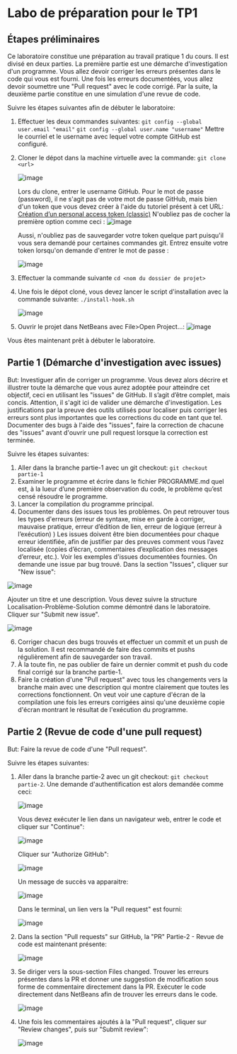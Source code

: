 # Labo de préparation pour le TP1

## Étapes préliminaires
Ce laboratoire constitue une préparation au travail pratique 1 du cours. Il est divisé en deux parties. La première partie est une démarche d'investigation d'un programme. Vous allez devoir corriger les erreurs présentes dans le code qui vous est fourni. Une fois les erreurs documentées, vous allez devoir soumettre une "Pull request" avec le code corrigé. Par la suite, la deuxième partie constitue en une simulation d'une revue de code.

Suivre les étapes suivantes afin de débuter le laboratoire:

1. Effectuer les deux commandes suivantes: `git config --global user.email "email"`
`git config --global user.name "username"`
Mettre le courriel et le username avec lequel votre compte GitHub est configuré.

2. Cloner le dépot dans la machine virtuelle avec la commande: `git clone <url>`

   ![image](https://github.com/GIF-1003/Labo-Preparation-TP1/assets/57879032/0305be21-562f-4bed-a707-149ac72c4aab)

   Lors du clone, entrer le username GitHub. Pour le mot de passe (password), il ne s'agit pas de votre mot de passe GitHub, mais bien d'un token que vous devez créer à l'aide du tutoriel     présent à cet URL: [Création d’un personal access token (classic)](https://docs.github.com/fr/authentication/keeping-your-account-and-data-secure/managing-your-personal-access-tokens#cr%C3%A9ation-dun-personal-access-token-classic )
   N'oubliez pas de cocher la première option comme ceci :
   ![image](https://github.com/GIF-1003/Labo-Preparation-TP1/assets/57879032/ba752e45-bd89-4817-81b1-285813c009a1)

   Aussi, n'oubliez pas de sauvegarder votre token quelque part puisqu'il vous sera demandé pour certaines commandes git. Entrez ensuite votre token lorsqu'on demande d'entrer le mot de passe :

   ![image](https://github.com/GIF-1003/Labo-Preparation-TP1/assets/57879032/d025daa4-45eb-428c-bd78-37a0002714e8)

3. Effectuer la commande suivante `cd <nom du dossier de projet>`
4. Une fois le dépot cloné, vous devez lancer le script d'installation avec la commande suivante:
   `./install-hook.sh`

   ![image](https://github.com/GIF-1003/Labo-Preparation-TP1/assets/57879032/21f98a64-484c-42ef-919b-20948113a0b4)

5. Ouvrir le projet dans NetBeans avec File>Open Project...:
![image](https://github.com/GIF-1003/Labo-Preparation-TP1/assets/57879032/d278f6af-3c30-4175-8d64-7d01193126bb)

Vous êtes maintenant prêt à débuter le laboratoire.


## Partie 1 (Démarche d'investigation avec issues)
But: Investiguer afin de corriger un programme. Vous devez alors décrire et illustrer toute la démarche que vous aurez adoptée pour atteindre cet objectif, ceci en utilisant les "issues" de GitHub. Il s’agit d’être complet, mais concis. Attention, il s'agit ici de valider une démarche d'investigation. Les justifications par la preuve des outils utilisés pour localiser puis corriger les erreurs sont plus importantes que les corrections du code en tant que tel. Documenter des bugs à l'aide des "issues", faire la correction de chacune des "issues" avant d'ouvrir une pull request lorsque la correction est terminée.

Suivre les étapes suivantes:
1. Aller dans la branche partie-1 avec un git checkout: `git checkout partie-1`
2. Examiner le programme et écrire dans le fichier PROGRAMME.md quel est, à la lueur d’une première observation du code, le problème qu’est censé résoudre le programme.
3. Lancer la compilation du programme principal.
4. Documenter dans des issues tous les problèmes. On peut retrouver tous les types d'erreurs (erreur de syntaxe, mise en garde à corriger, mauvaise pratique, erreur d’édition de lien, erreur de logique (erreur à l’exécution) )
Les issues doivent être bien documentées pour chaque erreur identifiée, afin de justifier par des preuves comment vous l’avez localisée (copies d’écran, commentaires d’explication des messages d’erreur, etc.). Voir les exemples d'issues documentées fournies. On demande une issue par bug trouvé.
Dans la section "Issues", cliquer sur "New issue":

![image](https://github.com/GIF-1003/Labo-Preparation-TP1/assets/57879032/9760dbcd-33e2-4229-9b88-f19938c65af2)

Ajouter un titre et une description. Vous devez suivre la structure Localisation-Problème-Solution comme démontré dans le laboratoire. Cliquer sur "Submit new issue".

![image](https://github.com/GIF-1003/Labo-Preparation-TP1/assets/57879032/6a58fa6a-8d88-42af-aaf8-ab26d0025040)


6. Corriger chacun des bugs trouvés et effectuer un commit et un push de la solution. Il est recommandé de faire des commits et pushs régulièrement afin de sauvegarder son travail.
7. À la toute fin, ne pas oublier de faire un dernier commit et push du code final corrigé sur la branche partie-1.
8. Faire la création d'une "Pull request" avec tous les changements vers la branche main avec une description qui montre clairement que toutes les corrections fonctionnent. On veut voir une capture d'écran de la compilation une fois les erreurs corrigées ainsi qu'une deuxième copie d'écran montrant le résultat de l'exécution du programme.

## Partie 2 (Revue de code d'une pull request)
But: Faire la revue de code d'une "Pull request". 

Suivre les étapes suivantes:

1. Aller dans la branche partie-2 avec un git checkout: `git checkout partie-2`. Une demande d'authentification est alors demandée comme ceci:
   
   ![image](https://github.com/GIF-1003/Labo-Preparation-TP1/assets/57879032/24cb902a-2437-41c2-97e7-032915f42d65)
   
   Vous devez exécuter le lien dans un navigateur web, entrer le code et cliquer sur "Continue":
   
   ![image](https://github.com/GIF-1003/Labo-Preparation-TP1/assets/57879032/8907f3f7-a903-4541-a548-fd1b3c91c958)
   
   Cliquer sur "Authorize GitHub":
   
   ![image](https://github.com/GIF-1003/Labo-Preparation-TP1/assets/57879032/f9a1c1d4-9eac-47e8-9649-a67c199eeedb)
   
   Un message de succès va apparaitre:
   
   ![image](https://github.com/GIF-1003/Labo-Preparation-TP1/assets/57879032/14c2b0e9-10d9-43f8-820d-424f6a0d403a)

   Dans le terminal, un lien vers la "Pull request" est fourni:

   ![image](https://github.com/GIF-1003/Labo-Preparation-TP1/assets/57879032/8ae9f951-29c9-4cb1-b1e7-577f11eb276c)

2. Dans la section "Pull requests" sur GitHub, la "PR" Partie-2 - Revue de code est maintenant présente:
   
   ![image](https://github.com/GIF-1003/Labo-Preparation-TP1/assets/57879032/92ae29ad-295c-4afc-b7a3-7b99c392c082)

3. Se diriger vers la sous-section Files changed. Trouver les erreurs présentes dans la PR et donner une suggestion de modification sous forme de commentaire directement dans la PR. Exécuter le code directement dans NetBeans afin de trouver les erreurs dans le code. 

   ![image](https://github.com/GIF-1003/Labo-Preparation-TP1/assets/57879032/ba8176ae-6ddb-4653-8f0c-8b732299c79d)

4. Une fois les commentaires ajoutés à la "Pull request", cliquer sur "Review changes", puis sur "Submit review":

   ![image](https://github.com/GIF-1003/Labo-Preparation-TP1/assets/57879032/df42f254-0491-4ded-bf4e-b86071c9198d)
